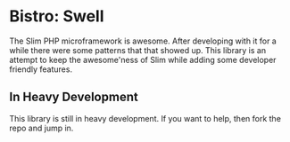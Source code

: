 # Bistro: Swell

The Slim PHP microframework is awesome. After developing with it for a while there
were some patterns that that showed up. This library is an attempt to keep
the awesome'ness of Slim while adding some developer friendly features.

## In Heavy Development

This library is still in heavy development. If you want to help, then fork the
repo and jump in.
